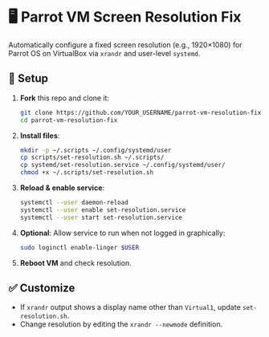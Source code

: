 # 🖥️ Parrot VM Screen Resolution Fix

Automatically configure a fixed screen resolution (e.g., 1920×1080) for Parrot OS on VirtualBox via `xrandr` and user-level `systemd`.

## 🚀 Setup

1. **Fork** this repo and clone it:
   ```bash
   git clone https://github.com/YOUR_USERNAME/parrot-vm-resolution-fix.git
   cd parrot-vm-resolution-fix

2. **Install files**:

   ```bash
   mkdir -p ~/.scripts ~/.config/systemd/user
   cp scripts/set-resolution.sh ~/.scripts/
   cp systemd/set-resolution.service ~/.config/systemd/user/
   chmod +x ~/.scripts/set-resolution.sh
   ```

3. **Reload & enable service**:

   ```bash
   systemctl --user daemon-reload
   systemctl --user enable set-resolution.service
   systemctl --user start set-resolution.service
   ```

4. **Optional**: Allow service to run when not logged in graphically:

   ```bash
   sudo loginctl enable-linger $USER
   ```

5. **Reboot VM** and check resolution.

## ✅ Customize

* If `xrandr` output shows a display name other than `Virtual1`, update `set-resolution.sh`.
* Change resolution by editing the `xrandr --newmode` definition.



